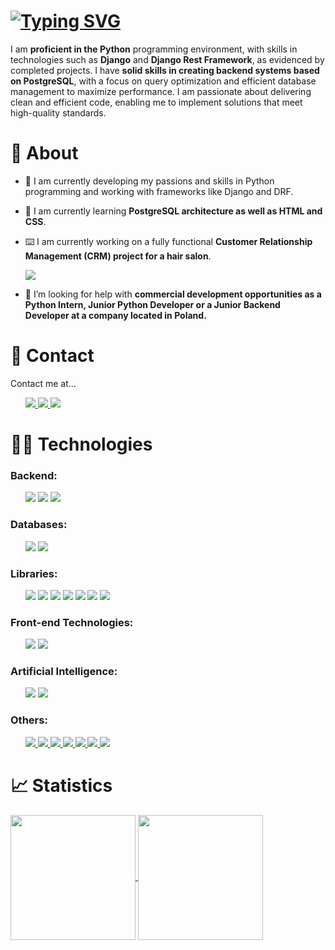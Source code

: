 <h1 align="left">
  <a href="https://git.io/typing-svg"><img src="https://readme-typing-svg.herokuapp.com?font=Fira+Code&size=25&pause=500&color=F79A2D&width=435&lines=Hi+there!+%F0%9F%91%8B;I'm++Hubert+Ryka%C5%82a+%E2%9C%8C%EF%B8%8F;Junior+Python+Developer+%F0%9F%96%A5%EF%B8%8F" alt="Typing SVG" /></a>
</h1>
<p>
I am <strong>proficient in the Python</strong> programming environment, with skills in technologies such as <strong>Django</strong> and <strong>Django Rest Framework</strong>, as evidenced by completed projects. I have <strong>solid skills in creating backend systems based on PostgreSQL</strong>, with a focus on query optimization and efficient database management to maximize performance. I am passionate about delivering clean and efficient code, enabling me to implement solutions that meet high-quality standards.
</p>

# 🤔 About
- 🔭 I am currently developing my passions and skills in Python programming and working with frameworks like Django and DRF.

- 🌱 I am currently learning **PostgreSQL architecture as well as HTML and CSS**.

- ⌨️ I am currently working on a fully functional **Customer Relationship Management (CRM) project for a hair salon**.

  <a target="_blank" href="https://github.com/hubertrykala93 tab=repositories">
    <img src="https://img.shields.io/badge/Portfolio-255E63?style=for-the-badge&logo=About.me&logoColor=white">
  </a>

- 🤝 I’m looking for help with **commercial development opportunities as a Python Intern, Junior Python Developer or a Junior Backend Developer at a company located in Poland.**

# 📲 Contact

Contact me at...

<ul>
  <a target="_blank" href="https://www.facebook.com/hubert.rykala/">
    <img src="https://img.shields.io/badge/Facebook-1877F2?style=for-the-badge&logo=facebook&logoColor=white">
  </a>
  <a target="_blank" href="mailto:hubert.rykala@gmail.com">
    <img src="https://img.shields.io/badge/Gmail-D14836?style=for-the-badge&logo=gmail&logoColor=white">
  </a>

  <a target="_blank" href="https://www.linkedin.com/in/hubert-rykala93/">
    <img src="https://img.shields.io/badge/LinkedIn-0077B5?style=for-the-badge&logo=linkedin&logoColor=white">
  </a>
</ul>

# 👨‍💻 Technologies

<h3>Backend:</h3>

<ul>
  <a target="_blank">
    <img src="https://img.shields.io/badge/Python-FFD43B?style=for-the-badge&logo=python&logoColor=blue">
  </a>
  
  <a target="_blank">
    <img src="https://img.shields.io/badge/Django-092E20?style=for-the-badge&logo=django&logoColor=green">
  </a>
  
  <a target="_blank">
    <img src="https://img.shields.io/badge/django%20rest-ff1709?style=for-the-badge&logo=django&logoColor=white">
  </a>
</ul>

<h3>Databases:</h3>

<ul>
  <a target="_blank">
    <img src="https://img.shields.io/badge/Sqlite-003B57?style=for-the-badge&logo=sqlite&logoColor=white">
  </a>

  <a target="_blank">
    <img src="https://img.shields.io/badge/PostgreSQL-316192?style=for-the-badge&logo=postgresql&logoColor=white">
  </a>
</ul>

<h3>Libraries:</h3>

<ul>
  <a target="_blank">
    <img src="https://img.shields.io/badge/Pandas-2C2D72?style=for-the-badge&logo=pandas&logoColor=white">
  </a>

  <a target="_blank">
    <img src="https://img.shields.io/badge/Numpy-777BB4?style=for-the-badge&logo=numpy&logoColor=white">
  </a>

  <a target="_blank">
    <img src="https://img.shields.io/badge/scikit_learn-F7931E?style=for-the-badge&logo=scikit-learn&logoColor=white">
  </a>

  <a target="_blank">
    <img src="https://img.shields.io/badge/Selenium-43B02A?style=for-the-badge&logo=Selenium&logoColor=white">
  </a>

  <a target="_blank">
    <img src="https://img.shields.io/badge/TensorFlow-FF6F00?style=for-the-badge&logo=tensorflow&logoColor=white">
  </a>

  <a target="_blank">
    <img src="https://img.shields.io/badge/Keras-FF0000?style=for-the-badge&logo=keras&logoColor=white">
  </a>

  <a target="_blank">
    <img src="https://img.shields.io/badge/Pandas-2C2D72?style=for-the-badge&logo=pandas&logoColor=white">
  </a>
</ul>

<h3>Front-end Technologies:</h3>

<ul>
  <a target="_blank">
    <img src="https://img.shields.io/badge/CSS3-1572B6?style=for-the-badge&logo=css3&logoColor=white">
  </a>

  <a target="_blank">
    <img src="https://img.shields.io/badge/HTML5-E34F26?style=for-the-badge&logo=html5&logoColor=white">
  </a>
</ul>

<h3>Artificial Intelligence:</h3>

<ul>
  <a target="_blank">
    <img src="https://img.shields.io/badge/ChatGPT-74aa9c?style=for-the-badge&logo=openai&logoColor=white">
  </a>

  <a target="_blank">
    <img src="https://img.shields.io/badge/Google%20Gemini-8E75B2?style=for-the-badge&logo=googlegemini&logoColor=white">
  </a>
</ul>

<h3>Others:</h3>

<ul>
  <a href="_blank">
    <img src="https://img.shields.io/badge/Jira-0052CC?style=for-the-badge&logo=Jira&logoColor=white">
  </a>

  <a href="_blank">
    <img src="https://img.shields.io/badge/Postman-FF6C37?style=for-the-badge&logo=Postman&logoColor=white">
  </a>

  <a href="_blank">
    <img src="https://img.shields.io/badge/json-5E5C5C?style=for-the-badge&logo=json&logoColor=white">
  </a>

  <a href="_blank">
    <img src="https://img.shields.io/badge/Canva-%2300C4CC.svg?&style=for-the-badge&logo=Canva&logoColor=white">
  </a>

  <a href="_blank">
    <img src="https://img.shields.io/badge/Adobe%20Photoshop-31A8FF?style=for-the-badge&logo=Adobe%20Photoshop&logoColor=black">
  </a>

  <a href="_blank">
    <img src="https://img.shields.io/badge/Adobe%20Premiere%20Pro-9999FF?style=for-the-badge&logo=Adobe%20Premiere%20Pro&logoColor=white">
  </a>

  <a href="_blank">
    <img src="https://img.shields.io/badge/Adobe%20after%20affects-CF96FD?style=for-the-badge&logo=Adobe%20after%20effects&logoColor=393665">
  </a>
</ul>

# 📈 Statistics

<a href="https://github.com/hubertrykala93/github-readme-stats">
  <img height=200 align="center" src="https://github-readme-stats.vercel.app/api?username=hubertrykala93">
</a>
<a href="https://github.com/hubertrykala93/django_prestig">
  <img height=200 align="center" src="https://github-readme-stats.vercel.app/api/top-langs?username=hubertrykala93&layout=compact&langs_count=8&card_width=320&hide=javascript">
</a>
